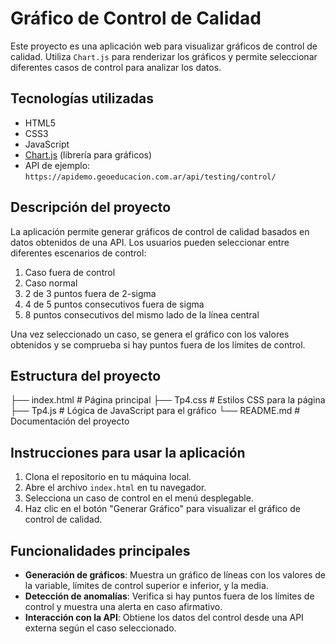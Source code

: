 # Gráfico de Control de Calidad

Este proyecto es una aplicación web para visualizar gráficos de control de calidad. Utiliza `Chart.js` para renderizar los gráficos y permite seleccionar diferentes casos de control para analizar los datos.

## Tecnologías utilizadas

- HTML5
- CSS3
- JavaScript
- [Chart.js](https://www.chartjs.org/) (librería para gráficos)
- API de ejemplo: `https://apidemo.geoeducacion.com.ar/api/testing/control/`

## Descripción del proyecto

La aplicación permite generar gráficos de control de calidad basados en datos obtenidos de una API. Los usuarios pueden seleccionar entre diferentes escenarios de control:

1. Caso fuera de control
2. Caso normal
3. 2 de 3 puntos fuera de 2-sigma
4. 4 de 5 puntos consecutivos fuera de sigma
5. 8 puntos consecutivos del mismo lado de la línea central

Una vez seleccionado un caso, se genera el gráfico con los valores obtenidos y se comprueba si hay puntos fuera de los límites de control.

## Estructura del proyecto

├── index.html # Página principal 
├── Tp4.css # Estilos CSS para la página   
├── Tp4.js # Lógica de JavaScript para el gráfico 
└── README.md # Documentación del proyecto

## Instrucciones para usar la aplicación

1. Clona el repositorio en tu máquina local.
2. Abre el archivo `index.html` en tu navegador.
3. Selecciona un caso de control en el menú desplegable.
4. Haz clic en el botón "Generar Gráfico" para visualizar el gráfico de control de calidad.

## Funcionalidades principales

- **Generación de gráficos**: Muestra un gráfico de líneas con los valores de la variable, límites de control superior e inferior, y la media.
- **Detección de anomalías**: Verifica si hay puntos fuera de los límites de control y muestra una alerta en caso afirmativo.
- **Interacción con la API**: Obtiene los datos del control desde una API externa según el caso seleccionado.



